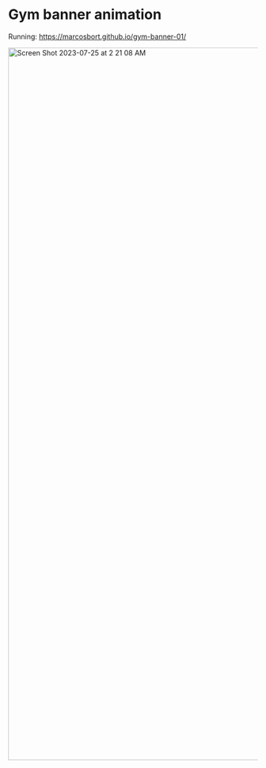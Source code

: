 # Gym banner animation

Running: https://marcosbort.github.io/gym-banner-01/

<img width="1440" alt="Screen Shot 2023-07-25 at 2 21 08 AM" src="https://github.com/marcosbort/gym-banner-01/assets/86331998/40ec7d19-a20d-4ce6-afe6-903e8b97c721">
